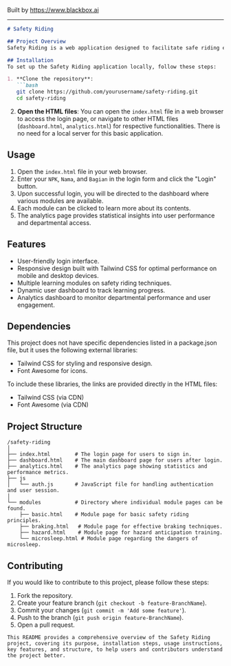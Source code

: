 
Built by https://www.blackbox.ai

---

```markdown
# Safety Riding

## Project Overview
Safety Riding is a web application designed to facilitate safe riding education. The application allows users to log in and access various modules that teach essential safety riding skills, including basic safety principles, effective braking techniques, hazard anticipation, and awareness of microsleep dangers while riding.

## Installation
To set up the Safety Riding application locally, follow these steps:

1. **Clone the repository**:
   ```bash
   git clone https://github.com/yourusername/safety-riding.git
   cd safety-riding
   ```

2. **Open the HTML files**:
   You can open the `index.html` file in a web browser to access the login page, or navigate to other HTML files (`dashboard.html`, `analytics.html`) for respective functionalities. There is no need for a local server for this basic application.

## Usage
1. Open the `index.html` file in your web browser.
2. Enter your `NPK`, `Nama`, and `Bagian` in the login form and click the "Login" button.
3. Upon successful login, you will be directed to the dashboard where various modules are available.
4. Each module can be clicked to learn more about its contents.
5. The analytics page provides statistical insights into user performance and departmental access.

## Features
- User-friendly login interface.
- Responsive design built with Tailwind CSS for optimal performance on mobile and desktop devices.
- Multiple learning modules on safety riding techniques.
- Dynamic user dashboard to track learning progress.
- Analytics dashboard to monitor departmental performance and user engagement.

## Dependencies
This project does not have specific dependencies listed in a package.json file, but it uses the following external libraries:
- Tailwind CSS for styling and responsive design.
- Font Awesome for icons.

To include these libraries, the links are provided directly in the HTML files:
- Tailwind CSS (via CDN)
- Font Awesome (via CDN)

## Project Structure
```
/safety-riding
│
├── index.html        # The login page for users to sign in.
├── dashboard.html    # The main dashboard page for users after login.
├── analytics.html    # The analytics page showing statistics and performance metrics.
├── js
│   └── auth.js       # JavaScript file for handling authentication and user session.
│
└── modules           # Directory where individual module pages can be found.
    ├── basic.html    # Module page for basic safety riding principles.
    ├── braking.html   # Module page for effective braking techniques.
    ├── hazard.html    # Module page for hazard anticipation training.
    └── microsleep.html # Module page regarding the dangers of microsleep.
```

## Contributing
If you would like to contribute to this project, please follow these steps:
1. Fork the repository.
2. Create your feature branch (`git checkout -b feature-BranchName`).
3. Commit your changes (`git commit -m 'Add some feature'`).
4. Push to the branch (`git push origin feature-BranchName`).
5. Open a pull request.
```
This README provides a comprehensive overview of the Safety Riding project, covering its purpose, installation steps, usage instructions, key features, and structure, to help users and contributors understand the project better.